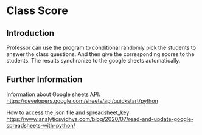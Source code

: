 # Class Score

## Introduction

Professor can use the program to conditional randomly pick the students to answer the class questions.
And then give the corresponding scores to the students. The results synchronize to the google sheets automatically.

## Further Information
Information about Google sheets API: https://developers.google.com/sheets/api/quickstart/python

How to access the json file and spreadsheet_key: 
https://www.analyticsvidhya.com/blog/2020/07/read-and-update-google-spreadsheets-with-python/